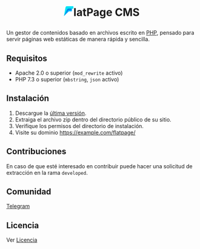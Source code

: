 # <p align="center"><img src="https://github.com/alexsandrov16/flatpage/blob/master/flatpage/admin/assets/img/logo.png" width="25">latPage CMS

Un gestor de contenidos basado en archivos escrito en [PHP](https://www.php.net), pensado para servir páginas web estáticas de manera rápida y sencilla.

## Requisitos

- Apache 2.0 o superior (```mod_rewrite``` activo)
- PHP 7.3 o superior (```mbstring```, ```json``` activo)

## Instalación

1. Descargue la [última versión](https://github.com/alexsandrov16/flatpage/archive/refs/heads/master.zip).
2. Extraiga el archivo zip dentro del directorio público de su sitio.
3. Verifique los permisos del directorio de instalación.
4. Visite su dominio https://example.com/flatpage/

## Contribuciones

En caso de que esté interesado en contribuir puede hacer una solicitud de extracción en la rama ```developed```.

## Comunidad

[Telegram](https://t.me/FlatPage)

## Licencia

Ver [Licencia](https://github.com/alexsandrov16/flatpage/blob/master/LICENSE)